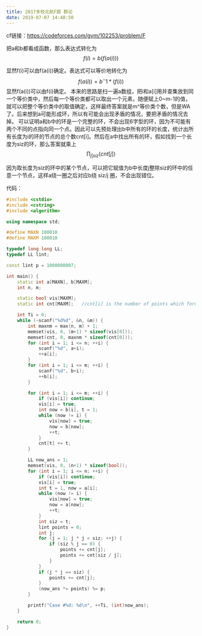 ```yaml
---
title: 2017多校北航F题 群论
date: 2019-07-07 14:48:50
---
```


cf链接：<https://codeforces.com/gym/102253/problem/F>

把a和b都看成函数，那么表达式转化为
$$f(i) = b(f(a(i)))$$

显然f(i)可以由f(a(i))确定。表达式可以等价地转化为
$$f(a(i)) = b^-1 * (f(i))$$
显然f(a(i))可以由f(i)确定。
本来的思路是扫一遍a数组，把i和a[i]用并查集放到同一个等价类中，然后每一个等价类都可以取出一个元素，随便赋上0~m-1的值，就可以把整个等价类中的取值确定，这样最终答案就是m^等价类个数，但是WA了。后来想到a可能形成环，所以有可能会出现矛盾的情况，要把矛盾的情况去掉。
可以证明a和b中的环是一个完整的环，不会出现6字型的环，因为不可能有两个不同的点指向同一个点。因此可以先预处理出b中所有的环的长度，统计出所有长度为i的环的节点的总个数cnt[i]。然后在a中找出所有的环，假如找到一个长度为siz的环，那么答案就乘上
$$\prod_{j | siz}(cnt[j])$$

因为取长度为siz的环中的某个节点，可以把它赋值为b中长度j整除siz的环中的任意一个节点，这样a绕一圈之后对应b绕 siz/j 圈，不会出现错位。

代码：
```cpp
#include <cstdio>
#include <cstring>
#include <algorithm>

using namespace std;

#define MAXN 100010
#define MAXM 100010

typedef long long LL;
typedef LL lint;

const lint p = 1000000007;

int main() {
	static int a[MAXN], b[MAXM];
	int n, m;

	static bool vis[MAXM];
	static int cnt[MAXM];	//cnt[i] is the number of points which forms a circle in b whose length is i

	int Ti = 0;
	while (~scanf("%d%d", &n, &m)) {
		int maxnm = max(n, m) + 1;
		memset(vis, 0, (m+1) * sizeof(vis[0]));
		memset(cnt, 0, maxnm * sizeof(cnt[0]));
		for (int i = 1; i <= n; ++i) {
			scanf("%d", a+i);
			++a[i];
		}
		for (int i = 1; i <= m; ++i) {
			scanf("%d", b+i);
			++b[i];
		}

		for (int i = 1; i <= m; ++i) {
			if (vis[i]) continue;
			vis[i] = true;
			int now = b[i], t = 1;
			while (now != i) {
				vis[now] = true;
				now = b[now];
				++t;
			}
			cnt[t] += t;
		}

		LL now_ans = 1;
		memset(vis, 0, (n+1) * sizeof(bool));
		for (int i = 1; i <= n; ++i) {
			if (vis[i]) continue;
			vis[i] = true;
			int t = 1, now = a[i];
			while (now != i) {
				vis[now] = true;
				now = a[now];
				++t;
			}
			int siz = t;
			lint points = 0;
			int j;
			for (j = 1; j * j < siz; ++j) {
				if (siz % j == 0) {
					points += cnt[j];
					points += cnt[siz / j];
				}
			}
			if (j * j == siz) {
				points += cnt[j];
			}
			(now_ans *= points) %= p;
		}

		printf("Case #%d: %d\n", ++Ti, (int)now_ans);
	}

	return 0;
}
```
